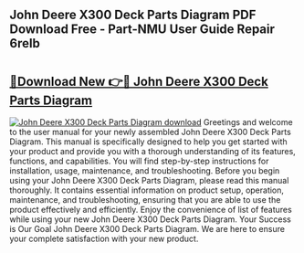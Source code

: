 ## John Deere X300 Deck Parts Diagram PDF Download Free - Part-NMU User Guide Repair 6reIb

# <h2><a href="http://dfsy0m.blite.top/?on=John+Deere+X300+Deck+Parts+Diagram">🔗Download New 👉🔴 John Deere X300 Deck Parts Diagram</a></h2>

[![John Deere X300 Deck Parts Diagram download](https://i.imgur.com/lujVjoI.png)](http://dfsy0m.blite.top/?on=John+Deere+X300+Deck+Parts+Diagram)
Greetings and welcome to the user manual for your newly assembled John Deere X300 Deck Parts Diagram. This manual is specifically designed to help you get started with your product and provide you with a thorough understanding of its features, functions, and capabilities. You will find step-by-step instructions for installation, usage, maintenance, and troubleshooting. Before you begin using your John Deere X300 Deck Parts Diagram, please read this manual thoroughly. It contains essential information on product setup, operation, maintenance, and troubleshooting, ensuring that you are able to use the product effectively and efficiently. Enjoy the convenience of list of features while using your new John Deere X300 Deck Parts Diagram. Your Success is Our Goal John Deere X300 Deck Parts Diagram. We are here to ensure your complete satisfaction with your new product.
